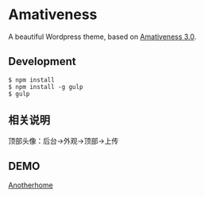 # Amativeness

A beautiful Wordpress theme, based on [Amativeness 3.0](http://azfashao.com/amativeness3-0/).

## Development

```
$ npm install
$ npm install -g gulp
$ gulp
```

## 相关说明

顶部头像：后台->外观->顶部->上传

## DEMO

[Anotherhome](http://www.anotherhome.net)


